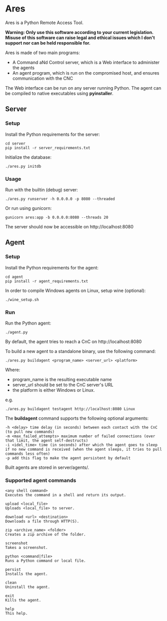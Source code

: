 # Ares

Ares is a Python Remote Access Tool.

__Warning: Only use this software according to your current legislation. Misuse of this software can raise legal and ethical issues which I don't support nor can be held responsible for.__

Ares is made of two main programs:

- A Command aNd Control server, which is a Web interface to administer the agents
- An agent program, which is run on the compromised host, and ensures communication with the CNC

The Web interface can be run on any server running Python. The agent can be compiled to native executables using **pyinstaller**.

## Server

### Setup

Install the Python requirements for the server:

```
cd server
pip install -r server_requirements.txt
```

Initialize the database:

```
./ares.py initdb
```

### Usage

Run with the builtin (debug) server:

```
./ares.py runserver -h 0.0.0.0 -p 8080 --threaded
```
Or run using gunicorn:

```
gunicorn ares:app -b 0.0.0.0:8080 --threads 20
```

The server should now be accessible on http://localhost:8080

## Agent

### Setup

Install the Python requirements for the agent:

```
cd agent
pip install -r agent_requirements.txt
```

In order to compile Windows agents on Linux, setup wine (optional):

```
./wine_setup.sh
```

### Run

Run the Python agent:

```
./agent.py
```

By default, the agent tries to reach a CnC on http://localhost:8080

To build a new agent to a standalone binary, use the following command:

```
./ares.py buildagent <program_name> <server_url> <platform>
``` 

Where:

- program_name is the resulting executable name
- server_url should be set to the CnC server's URL
- the platform is either Windows or Linux.

e.g.

```
./ares.py buildagent testagent http://localhost:8080 Linux
```

The **buildagent** command supports the following optional arguments:

```
-h <delay> time delay (in seconds) between each contact with the CnC (to pull new commands)
-m <max_failed_attempts> maximum number of failed connections (over that limit, the agent self-destructs)
-i <idel_time> time (in seconds) after which the agent goes to sleep if no new command is received (when the agent sleeps, it tries to pull commands less often)
-p add this flag to make the agent persistent by default
```

Built agents are stored in server/agents/.

### Supported agent commands

```
<any shell command>
Executes the command in a shell and return its output.

upload <local_file>
Uploads <local_file> to server.

download <url> <destination>
Downloads a file through HTTP(S).

zip <archive_name> <folder>
Creates a zip archive of the folder.

screenshot
Takes a screenshot.

python <command|file>
Runs a Python command or local file.

persist
Installs the agent.

clean
Uninstall the agent.

exit
Kills the agent.

help
This help.
```
